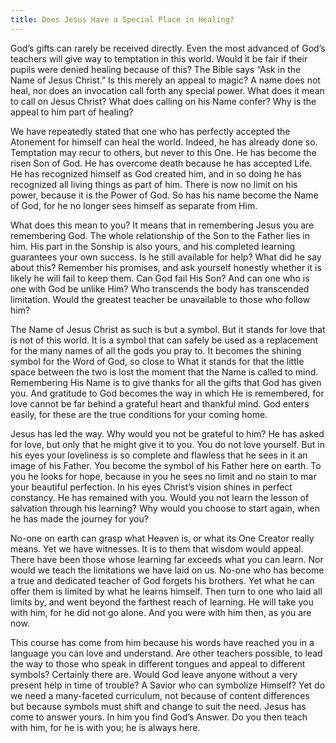 ```yaml
---
title: Does Jesus Have a Special Place in Healing?
---
```


God’s gifts can rarely be received directly. Even the most advanced of
God’s teachers will give way to temptation in this world. Would it be
fair if their pupils were denied healing because of this? The Bible says
“Ask in the Name of Jesus Christ.” Is this merely an appeal to magic? A
name does not heal, nor does an invocation call forth any special power.
What does it mean to call on Jesus Christ? What does calling on his Name
confer? Why is the appeal to him part of healing?

We have repeatedly stated that one who has perfectly accepted the
Atonement for himself can heal the world. Indeed, he has already done
so. Temptation may recur to others, but never to this One. He has become
the risen Son of God. He has overcome death because he has accepted
Life. He has recognized himself as God created him, and in so doing he
has recognized all living things as part of him. There is now no limit
on his power, because it is the Power of God. So has his name become the
Name of God, for he no longer sees himself as separate from Him.

What does this mean to you? It means that in remembering Jesus you are
remembering God. The whole relationship of the Son to the Father lies in
him. His part in the Sonship is also yours, and his completed learning
guarantees your own success. Is he still available for help? What did he
say about this? Remember his promises, and ask yourself honestly whether
it is likely he will fail to keep them. Can God fail His Son? And can
one who is one with God be unlike Him? Who transcends the body has
transcended limitation. Would the greatest teacher be unavailable to
those who follow him?

The Name of Jesus Christ as such is but a symbol. But it stands for love
that is not of this world. It is a symbol that can safely be used as a
replacement for the many names of all the gods you pray to. It becomes
the shining symbol for the Word of God, so close to What it stands for
that the little space between the two is lost the moment that the Name
is called to mind. Remembering His Name is to give thanks for all the
gifts that God has given you. And gratitude to God becomes the way in
which He is remembered, for love cannot be far
behind a grateful heart and thankful mind. God enters easily, for these
are the true conditions for your coming home.

Jesus has led the way. Why would you not be grateful to him? He has
asked for love, but only that he might give it to you. You do not love
yourself. But in his eyes your loveliness is so complete and flawless
that he sees in it an image of his Father. You become the symbol of his
Father here on earth. To you he looks for hope, because in you he sees no
limit and no stain to mar your beautiful perfection. In his eyes
Christ’s vision shines in perfect constancy. He has remained with you.
Would you not learn the lesson of salvation through his learning? Why
would you choose to start again, when he has made the journey for you?

No-one on earth can grasp what Heaven is, or what its One Creator really
means. Yet we have witnesses. It is to them that wisdom would appeal.
There have been those whose learning far exceeds what you can learn. Nor
would we teach the limitations we have laid on us. No-one who has become
a true and dedicated teacher of God forgets his brothers. Yet what he
can offer them is limited by what he learns himself. Then turn to one
who laid all limits by, and went beyond the farthest reach of learning.
He will take you with him, for he did not go alone. And you were with
him then, as you are now.

This course has come from him because his words have reached you in a
language you can love and understand. Are other teachers possible, to
lead the way to those who speak in different tongues and appeal to
different symbols? Certainly there are. Would God leave anyone without a
very present help in time of trouble? A Savior who can symbolize
Himself? Yet do we need a many-faceted curriculum, not because of
content differences but because symbols must shift and change to suit
the need. Jesus has come to answer yours. In him you find God’s Answer.
Do you then teach with him, for he is with you; he is always here.

